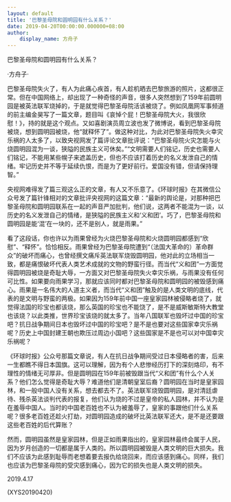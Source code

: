 ```yaml
---
layout: default
title: '巴黎圣母院和圆明园有什么关系？'
date: 2019-04-20T00:00:00.000000+08:00
author:
    display_name: 方舟子
---
```


巴黎圣母院和圆明园有什么关系？

·方舟子·

巴黎圣母院失火了，有人为此痛心疾首，有人趁机晒去巴黎旅游的照片，这都很正常。但在中国网络上，却出现了一种奇怪的声音，很多人突然想到了159年前圆明园是被英法联军烧掉的，于是就觉得巴黎圣母院活该被烧了。例如凤凰网军事频道的前主编金昊写了一篇文章，题目叫《哀悼个屁！巴黎圣母院大火，我很欣慰！》，持的就是这个观点。又如喜剧演员周立波也发了微博说，看到巴黎圣母院被烧，想到圆明园被烧，他“就释怀了”。做这种对比，为此对巴黎圣母院失火幸灾乐祸的人太多了，以致央视网发了篇评论文章批评说：“巴黎圣母院火灾怎能与火烧圆明园混为一谈，狭隘的民族主义可休矣。”“文明需要人们铭记，历史也需要人们铭记，不能用某些幌子来遮盖历史，但也不应该打着历史的名义发泄自己的情绪。牢记历史并不等于延续仇恨，而是为了更好前行。爱国没有错，但请保持理智。”

央视网难得发了篇三观这么正的文章，有人又不乐意了。《环球时报》在其微信公众号发了篇针锋相对的文章批评央视网的这篇文章：“最新的舆论是，对那种把巴黎圣母院和圆明园联系在一起的声音严加批判，他们说，这两者不能混为一谈，以历史的名义发泄自己的情绪，是狭隘的民族主义和‘义和团’。巧了，巴黎圣母院和圆明园是能‘混’在一块的，还不是别人，就是雨果。”

看了这段话，你也许以为雨果曾经为火烧巴黎圣母院和火烧圆明园都感到“欣慰”、“释怀”。恰恰相反。雨果曾经为巴黎圣母院遭到“（法国大革命的）革命群众”的破坏而痛心，也曾经撰文痛斥英法联军烧毁圆明园，他对此的立场相当一致，都是痛恨破坏代表人类艺术成就的文物的野蛮行径。而当代“义和团”一方面觉得圆明园被烧是奇耻大辱，一方面又对巴黎圣母院失火幸灾乐祸，与雨果没有任何可比性。如果要向雨果学习，那就应该同时都对巴黎圣母院和圆明园的被毁感到痛心。雨果是一名伟大的人道主义者，而当代“义和团”触及的是人类文明的底线，代表的是文明与野蛮的两极。如果因为159年前中国一座皇家园林被侵略者烧了，就觉得法国的珍宝也都该烧，那么英国的珍宝也不能饶了，是不是威斯敏斯特大教堂也该烧？以此类推，世界珍宝该烧的就太多了。当年八国联军也毁坏过中国的珍宝吧？抗日战争期间日本也毁坏过中国的珍宝吧？是不是也要对这些国家幸灾乐祸呢？历史上中国封建王朝也欺压过周边小国吧？这些国家是不是也可以对中国幸灾乐祸呢？

《环球时报》公众号那篇文章说，有人在抗日战争期间受过日本侵略者的害，后来一生都瞧不得日本国旗。这可以理解，因为有个人悲惨经历打下的深刻烙印，有不理性的情绪无可厚非。但是圆明园在159年前被毁跟当代“义和团”有什么个人关系？他们怎么觉得是奇耻大辱？难道他们是清朝皇室后裔？圆明园在当时是皇家园林，和一般中国人没有关系，想去都去不了。英法联军烧毁圆明园，是对清廷虐待、残杀英法谈判代表的报复，他们认为烧的不过是皇帝的私人园林，并不认为是在羞辱中国人。当时的中国老百姓也不认为被羞辱了，皇家的事跟他们什么关系呢？很多老百姓还趁火打劫，对圆明园造成的破坏比英法联军还大，是不是还要跟这些老百姓的后代算账？

然而，圆明园虽然是皇家园林，但是正如雨果指出的，皇家园林最终会属于人民，因为岁月创造的一切都是属于人类的。所以圆明园被毁是人类文明的巨大损失。我们不应该为此感到耻辱而老想着要去报仇给烧回来，而应该感到痛心。同样，我们也应该为巴黎圣母院的受灾感到痛心，因为它的损失也是人类文明的损失。

2019.4.17

(XYS20190420)

